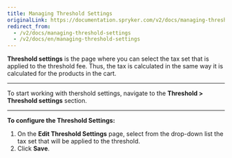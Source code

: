 ```yaml
---
title: Managing Threshold Settings
originalLink: https://documentation.spryker.com/v2/docs/managing-threshold-settings
redirect_from:
  - /v2/docs/managing-threshold-settings
  - /v2/docs/en/managing-threshold-settings
---
```


**Threshold settings** is the page where you can select the tax set that is applied to the threshold fee. Thus, the tax is calculated in the same way it is calculated for the products in the cart.
***
To start working with thershold settings, navigate to the **Threshold > Threshold settings** section.
***
**To configure the Threshold Settings:**
1. On the **Edit Threshold Settings** page, select from the drop-down list the tax set that will be applied to the threshold.
2. Click **Save**.
